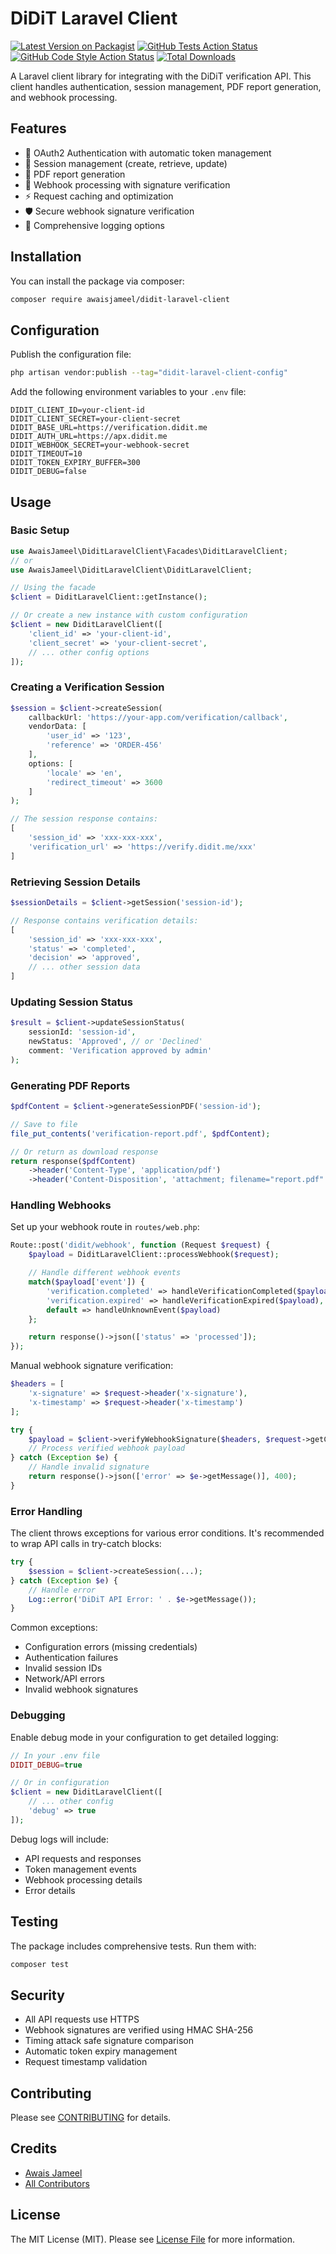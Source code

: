 # DiDiT Laravel Client

[![Latest Version on Packagist](https://img.shields.io/packagist/v/awaisjameel/didit-laravel-client.svg?style=flat-square)](https://packagist.org/packages/awaisjameel/didit-laravel-client)
[![GitHub Tests Action Status](https://img.shields.io/github/actions/workflow/status/awaisjameel/didit-laravel-client/run-tests.yml?branch=main&label=tests&style=flat-square)](https://github.com/awaisjameel/didit-laravel-client/actions?query=workflow%3Arun-tests+branch%3Amain)
[![GitHub Code Style Action Status](https://img.shields.io/github/actions/workflow/status/awaisjameel/didit-laravel-client/fix-php-code-style-issues.yml?branch=main&label=code%20style&style=flat-square)](https://github.com/awaisjameel/didit-laravel-client/actions?query=workflow%3A"Fix+PHP+code+style+issues"+branch%3Amain)
[![Total Downloads](https://img.shields.io/packagist/dt/awaisjameel/didit-laravel-client.svg?style=flat-square)](https://packagist.org/packages/awaisjameel/didit-laravel-client)

A Laravel client library for integrating with the DiDiT verification API. This client handles authentication, session management, PDF report generation, and webhook processing.

## Features

-   🔐 OAuth2 Authentication with automatic token management
-   🔄 Session management (create, retrieve, update)
-   📄 PDF report generation
-   🔗 Webhook processing with signature verification
-   ⚡ Request caching and optimization
-   🛡️ Secure webhook signature verification
-   📝 Comprehensive logging options

## Installation

You can install the package via composer:

```bash
composer require awaisjameel/didit-laravel-client
```

## Configuration

Publish the configuration file:

```bash
php artisan vendor:publish --tag="didit-laravel-client-config"
```

Add the following environment variables to your `.env` file:

```env
DIDIT_CLIENT_ID=your-client-id
DIDIT_CLIENT_SECRET=your-client-secret
DIDIT_BASE_URL=https://verification.didit.me
DIDIT_AUTH_URL=https://apx.didit.me
DIDIT_WEBHOOK_SECRET=your-webhook-secret
DIDIT_TIMEOUT=10
DIDIT_TOKEN_EXPIRY_BUFFER=300
DIDIT_DEBUG=false
```

## Usage

### Basic Setup

```php
use AwaisJameel\DiditLaravelClient\Facades\DiditLaravelClient;
// or
use AwaisJameel\DiditLaravelClient\DiditLaravelClient;

// Using the facade
$client = DiditLaravelClient::getInstance();

// Or create a new instance with custom configuration
$client = new DiditLaravelClient([
    'client_id' => 'your-client-id',
    'client_secret' => 'your-client-secret',
    // ... other config options
]);
```

### Creating a Verification Session

```php
$session = $client->createSession(
    callbackUrl: 'https://your-app.com/verification/callback',
    vendorData: [
        'user_id' => '123',
        'reference' => 'ORDER-456'
    ],
    options: [
        'locale' => 'en',
        'redirect_timeout' => 3600
    ]
);

// The session response contains:
[
    'session_id' => 'xxx-xxx-xxx',
    'verification_url' => 'https://verify.didit.me/xxx'
]
```

### Retrieving Session Details

```php
$sessionDetails = $client->getSession('session-id');

// Response contains verification details:
[
    'session_id' => 'xxx-xxx-xxx',
    'status' => 'completed',
    'decision' => 'approved',
    // ... other session data
]
```

### Updating Session Status

```php
$result = $client->updateSessionStatus(
    sessionId: 'session-id',
    newStatus: 'Approved', // or 'Declined'
    comment: 'Verification approved by admin'
);
```

### Generating PDF Reports

```php
$pdfContent = $client->generateSessionPDF('session-id');

// Save to file
file_put_contents('verification-report.pdf', $pdfContent);

// Or return as download response
return response($pdfContent)
    ->header('Content-Type', 'application/pdf')
    ->header('Content-Disposition', 'attachment; filename="report.pdf"');
```

### Handling Webhooks

Set up your webhook route in `routes/web.php`:

```php
Route::post('didit/webhook', function (Request $request) {
    $payload = DiditLaravelClient::processWebhook($request);

    // Handle different webhook events
    match($payload['event']) {
        'verification.completed' => handleVerificationCompleted($payload),
        'verification.expired' => handleVerificationExpired($payload),
        default => handleUnknownEvent($payload)
    };

    return response()->json(['status' => 'processed']);
});
```

Manual webhook signature verification:

```php
$headers = [
    'x-signature' => $request->header('x-signature'),
    'x-timestamp' => $request->header('x-timestamp')
];

try {
    $payload = $client->verifyWebhookSignature($headers, $request->getContent());
    // Process verified webhook payload
} catch (Exception $e) {
    // Handle invalid signature
    return response()->json(['error' => $e->getMessage()], 400);
}
```

### Error Handling

The client throws exceptions for various error conditions. It's recommended to wrap API calls in try-catch blocks:

```php
try {
    $session = $client->createSession(...);
} catch (Exception $e) {
    // Handle error
    Log::error('DiDiT API Error: ' . $e->getMessage());
}
```

Common exceptions:

-   Configuration errors (missing credentials)
-   Authentication failures
-   Invalid session IDs
-   Network/API errors
-   Invalid webhook signatures

### Debugging

Enable debug mode in your configuration to get detailed logging:

```php
// In your .env file
DIDIT_DEBUG=true

// Or in configuration
$client = new DiditLaravelClient([
    // ... other config
    'debug' => true
]);
```

Debug logs will include:

-   API requests and responses
-   Token management events
-   Webhook processing details
-   Error details

## Testing

The package includes comprehensive tests. Run them with:

```bash
composer test
```

## Security

-   All API requests use HTTPS
-   Webhook signatures are verified using HMAC SHA-256
-   Timing attack safe signature comparison
-   Automatic token expiry management
-   Request timestamp validation

## Contributing

Please see [CONTRIBUTING](CONTRIBUTING.md) for details.

## Credits

-   [Awais Jameel](https://github.com/awaisjameel)
-   [All Contributors](../../contributors)

## License

The MIT License (MIT). Please see [License File](LICENSE.md) for more information.
